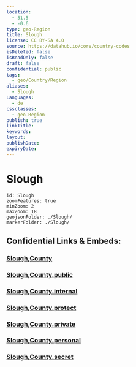 ```yaml
---
location:
  - 51.5
  - -0.6
type: geo-Region
title: Slough
license: CC BY-SA 4.0
source: https://datahub.io/core/country-codes
isDeleted: false
isReadOnly: false
draft: false
confidential: public
tags:
  - geo/Country/Region
aliases:
  - Slough
Languages:
  - de
cssclasses:
  - geo-Region
publish: true
linkTitle:
keywords:
layout:
publishDate:
expiryDate:
---
```


# Slough

```leaflet
id: Slough
zoomFeatures: true 
minZoom: 2 
maxZoom: 18
geojsonFolder: ./Slough/
markerFolder: ./Slough/
```


## Confidential Links & Embeds: 

### [Slough,County](/_Standards/Earth/Continent/Europe/Europe~North/UK/England/Regions~England/South_East_England/Berkshire,County/Berkshire~West/Slough,County.md) 

### [Slough,County.public](/_public/Earth/Continent/Europe/Europe~North/UK/England/Regions~England/South_East_England/Berkshire,County/Berkshire~West/Slough,County.public.md) 

### [Slough,County.internal](/_internal/Earth/Continent/Europe/Europe~North/UK/England/Regions~England/South_East_England/Berkshire,County/Berkshire~West/Slough,County.internal.md) 

### [Slough,County.protect](/_protect/Earth/Continent/Europe/Europe~North/UK/England/Regions~England/South_East_England/Berkshire,County/Berkshire~West/Slough,County.protect.md) 

### [Slough,County.private](/_private/Earth/Continent/Europe/Europe~North/UK/England/Regions~England/South_East_England/Berkshire,County/Berkshire~West/Slough,County.private.md) 

### [Slough,County.personal](/_personal/Earth/Continent/Europe/Europe~North/UK/England/Regions~England/South_East_England/Berkshire,County/Berkshire~West/Slough,County.personal.md) 

### [Slough,County.secret](/_secret/Earth/Continent/Europe/Europe~North/UK/England/Regions~England/South_East_England/Berkshire,County/Berkshire~West/Slough,County.secret.md)

